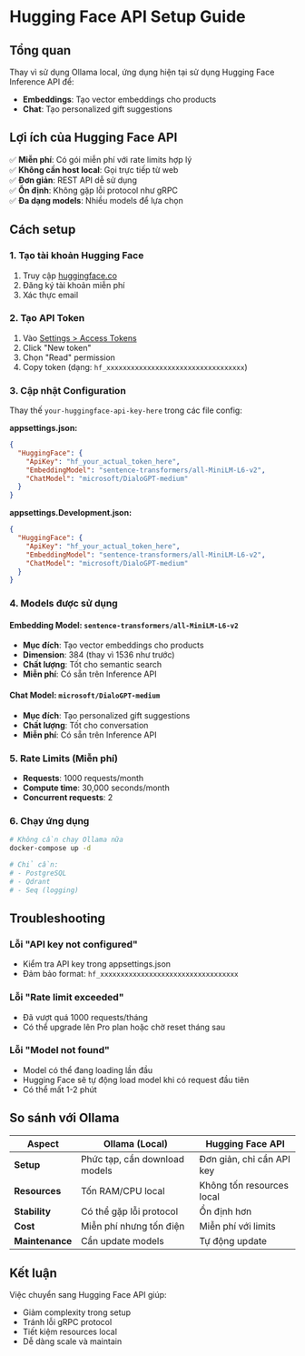 # Hugging Face API Setup Guide

## Tổng quan
Thay vì sử dụng Ollama local, ứng dụng hiện tại sử dụng Hugging Face Inference API để:
- **Embeddings**: Tạo vector embeddings cho products
- **Chat**: Tạo personalized gift suggestions

## Lợi ích của Hugging Face API
✅ **Miễn phí**: Có gói miễn phí với rate limits hợp lý  
✅ **Không cần host local**: Gọi trực tiếp từ web  
✅ **Đơn giản**: REST API dễ sử dụng  
✅ **Ổn định**: Không gặp lỗi protocol như gRPC  
✅ **Đa dạng models**: Nhiều models để lựa chọn  

## Cách setup

### 1. Tạo tài khoản Hugging Face
1. Truy cập [huggingface.co](https://huggingface.co)
2. Đăng ký tài khoản miễn phí
3. Xác thực email

### 2. Tạo API Token
1. Vào [Settings > Access Tokens](https://huggingface.co/settings/tokens)
2. Click "New token"
3. Chọn "Read" permission
4. Copy token (dạng: `hf_xxxxxxxxxxxxxxxxxxxxxxxxxxxxxxxxxx`)

### 3. Cập nhật Configuration
Thay thế `your-huggingface-api-key-here` trong các file config:

**appsettings.json:**
```json
{
  "HuggingFace": {
    "ApiKey": "hf_your_actual_token_here",
    "EmbeddingModel": "sentence-transformers/all-MiniLM-L6-v2",
    "ChatModel": "microsoft/DialoGPT-medium"
  }
}
```

**appsettings.Development.json:**
```json
{
  "HuggingFace": {
    "ApiKey": "hf_your_actual_token_here",
    "EmbeddingModel": "sentence-transformers/all-MiniLM-L6-v2", 
    "ChatModel": "microsoft/DialoGPT-medium"
  }
}
```

### 4. Models được sử dụng

#### Embedding Model: `sentence-transformers/all-MiniLM-L6-v2`
- **Mục đích**: Tạo vector embeddings cho products
- **Dimension**: 384 (thay vì 1536 như trước)
- **Chất lượng**: Tốt cho semantic search
- **Miễn phí**: Có sẵn trên Inference API

#### Chat Model: `microsoft/DialoGPT-medium`
- **Mục đích**: Tạo personalized gift suggestions
- **Chất lượng**: Tốt cho conversation
- **Miễn phí**: Có sẵn trên Inference API

### 5. Rate Limits (Miễn phí)
- **Requests**: 1000 requests/month
- **Compute time**: 30,000 seconds/month
- **Concurrent requests**: 2

### 6. Chạy ứng dụng
```bash
# Không cần chạy Ollama nữa
docker-compose up -d

# Chỉ cần:
# - PostgreSQL
# - Qdrant  
# - Seq (logging)
```

## Troubleshooting

### Lỗi "API key not configured"
- Kiểm tra API key trong appsettings.json
- Đảm bảo format: `hf_xxxxxxxxxxxxxxxxxxxxxxxxxxxxxxxxxx`

### Lỗi "Rate limit exceeded"
- Đã vượt quá 1000 requests/tháng
- Có thể upgrade lên Pro plan hoặc chờ reset tháng sau

### Lỗi "Model not found"
- Model có thể đang loading lần đầu
- Hugging Face sẽ tự động load model khi có request đầu tiên
- Có thể mất 1-2 phút

## So sánh với Ollama

| Aspect | Ollama (Local) | Hugging Face API |
|--------|----------------|------------------|
| **Setup** | Phức tạp, cần download models | Đơn giản, chỉ cần API key |
| **Resources** | Tốn RAM/CPU local | Không tốn resources local |
| **Stability** | Có thể gặp lỗi protocol | Ổn định hơn |
| **Cost** | Miễn phí nhưng tốn điện | Miễn phí với limits |
| **Maintenance** | Cần update models | Tự động update |

## Kết luận
Việc chuyển sang Hugging Face API giúp:
- Giảm complexity trong setup
- Tránh lỗi gRPC protocol
- Tiết kiệm resources local
- Dễ dàng scale và maintain
